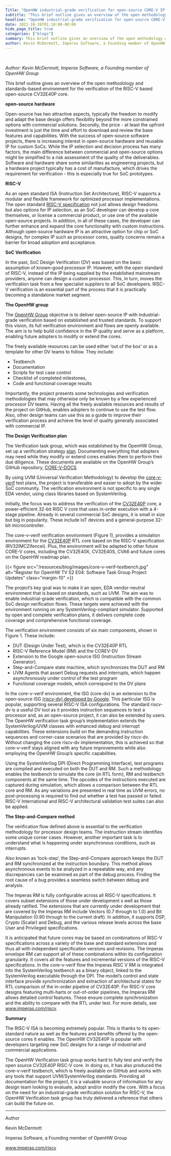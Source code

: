 ```yaml
---
Title: "OpenHW industrial-grade verification for open-source CORE-V IP cores"
subtitle: "This brief outline gives an overview of the open methodology and standards-based environment for the verification of the RISC-V based open-source CV32E40P core."
headline: "OpenHW industrial-grade verification for open-source CORE-V IP cores"
date: 2021-10-26T01:10:00-00:00
hide_page_title: true
categories: ["blogs"]
summary: This brief outline gives an overview of the open methodology and standards-based environment for the verification of the RISC-V based open-source CV32E40P core. 
author: Kevin McDermott, Imperas Software, a Founding member of OpenHW Group
---
```


<br />

*Author: Kevin McDermott, Imperas Software, a Founding member of OpenHW Group*

This brief outline gives an overview of the open methodology and standards-based environment for the verification of the RISC-V based open-source CV32E40P core.

**open-source hardware** 

Open-source has two attractive aspects, typically the freedom to modify and adapt the base design offers flexibility beyond the more constrained options with commercial solutions. Secondly, the price - at least the upfront investment is just the time and effort to download and review the base features and capabilities. With the success of open-source software projects, there is increasing interest in open-source hardware and reusable IP for custom SoCs. While the IP selection and decision process has many factors, the main difference between commercial and open-source options might be simplified to a risk assessment of the quality of the deliverables. Software and hardware share some similarities as engineering projects, but a hardware project typically has a cost of manufacture, which drives the requirement for verification - this is especially true for SoC prototypes.

**RISC-V**

As an open standard ISA (Instruction Set Architecture), RISC-V supports a modular and flexible framework for optimized processor implementations. The open standard [RISC-V specification](https://riscv.org/technical/specifications/) not just allows design freedoms but also options for IP selection, as an SoC developer can develop a core themselves, or license a commercial product, or use one of the available open-source projects. In addition, in all of these cases, the developer can further enhance and expand the core functionality with custom instructions. Although open-source hardware IP is an attractive option for chip or SoC designs, for complex IP such as processor cores, quality concerns remain a barrier for broad adoption and acceptance.

**SoC Verification**

In the past, SoC Design Verification (DV) was based on the basic assumption of known-good processor IP. However, with the open standard of RISC-V, instead of the IP being supplied by the established mainstream providers, anyone can design a custom processor. This, in turn, moves the verification task from a few specialist suppliers to all SoC developers. RISC-V verification is an essential part of the process that it is practically becoming a standalone market segment.  

**The OpenHW group**

The [OpenHW Group](https://www.openhwgroup.org/) objective is to deliver open-source IP with industrial-grade verification based on established and trusted standards. To support this vision, its full verification environment and flows are openly available. The aim is to help build confidence in the IP quality and serve as a platform, enabling future adopters to modify or extend the cores. 

The freely available resources can be used either ‘out of the box’ or as a template for other DV teams to follow. They include: 
- Testbench
- Documentation
- Scripts for test case control
- Checklist of completed milestones,
- Code and functional coverage results

Importantly, the project presents some technologies and verification methodologies that may otherwise only be known by a few experienced processor DV teams. Having all the freely available resources and results of the project on GitHub, enables adopters to continue to use the test flow. Also, other design teams can use this as a guide to improve their verification process and achieve the level of quality generally associated with commercial IP. 

**The Design Verification plan**

The Verification task group, which was established by the OpenHW Group, set up a verification strategy [plan](https://core-v-docs-verif-strat.readthedocs.io/en/latest/). Documenting everything that adopters may need while they modify or extend cores enables them to perform their due diligence. These documents are available on the OpenHW Group’s GitHub repository, [CORE-V-DOCS](https://github.com/openhwgroup/core-v-docs). 

By using UVM (Universal Verification Methodology) to develop the [core-v-verif](https://github.com/openhwgroup/core-v-verif) test plans, the project is transferable and easier to adopt by the wider SoC community. The verification environment is not specific to any single EDA vendor, using class libraries based on SystemVerilog. 

Initially, the focus was to address the verification of the [CV32E40P](https://github.com/openhwgroup/cv32e40p) core, a power-efficient 32-bit RISC V core that uses in-order execution with a 4-stage pipeline. Already in several commercial SoC designs, it is small in size but big in popularity. These include IoT devices and a general-purpose 32-bit microcontroller. 

The core-v-verif verification environment (Figure 1), provides a simulation environment for the [CV32E40P](https://github.com/openhwgroup/core-v-docs/tree/master/verif/CV32E40P) RTL core based on the RISC-V specification (RV32IMCZifencei). Plus, the environment will be adapted to other future CORE-V cores, including the CV32E40X, CV32E40S, CVA6 and future cores on the OpenHW roadmap plan.

{{< figure src="/resources/blog/images/core-v-verif-testbench.jpg" alt="Register for OpenHW TV S2 E04: Software Task Group Project Updates" class="margin-10" >}}  

The project’s key goal was to make it an open, EDA vendor-neutral environment that is based on standards, such as UVM. The aim was to enable industrial-grade verification, which is compatible with the common SoC design verification flows. These targets were achieved with the environment running on any SystemVerilog-compliant simulator. Supported by open and complete verification plans, it delivers complete code coverage and comprehensive functional coverage. 

The verification environment consists of six main components, shown in Figure 1. These include: 
- DUT (Design Under Test), which is the CV32E40P RTL
- RISC-V Reference Model (RM) and the COREV-DV
- Extension to the Google open-source ISG (Instruction Stream Generator). 
- Step-and-Compare state machine, which synchronizes the DUT and RM
- UVM Agents that assert Debug requests and interrupts, which happen asynchronously under control of the test program
- Functional coverage models, which correspond to the DV plans

In the core-v-verif environment, the ISG (core-dv) is an extension to the open-source ISG [(riscv-dv) developed by Google](https://github.com/google/riscv-dv). This particular ISG is popular, supporting several RISC-V ISA configurations. The standard riscv-dv is a useful DV tool as it provides instruction sequences to test a processor and, as an open-source project, it can also be extended by users. The OpenHW verification task group’s implementation extends the SystemVerilog/UVM classes with enhanced debug and interrupt capabilities. These extensions build on the demanding instruction sequences and corner-case scenarios that are provided by riscv-dv. Without changing the core riscv-dv implementation, this is achieved so that core-v-verif stays aligned with any future improvements while also employing the OpenHW Group’s specific capabilities.

Using the SystemVerilog DPI (Direct Programming Interface), test programs are compiled and executed on both the DUT and RM. Such a methodology enables the testbench to simulate the core (in RTL form), RM and testbench components at the same time. The opcodes of the instructions executed are captured during simulation, which allows a comparison between the RTL core and RM. As any variations are presented in real time as UVM errors, no post-processing is required to find out whether a test has passed or failed. RISC-V International and RISC-V architectural validation test suites can also be applied. 

**The Step-and-Compare method**

The verification flow defined above is essential to the verification methodology for processor design teams. The instruction stream identifies some unique corner cases. However, another important task is to understand what is happening under asynchronous conditions, such as interrupts. 

Also known as ‘lock-step’, the Step-and-Compare approach keeps the DUT and RM synchronized at the instruction boundary. This method allows asynchronous events to be analyzed in a repeatable way, and any discrepancies can be examined as part of the debug process. Finding the root cause of a bug provides a seamless switch between debug and analysis. 

The Imperas RM is fully configurable across all RISC-V specifications. It covers subset extensions of those under development s well as those already ratified. The extensions that are currently under development that are covered by the Imperas RM include Vectors (0.7 through to 1.0) and Bit Manipulation (0.90 through to the current draft). In addition, it supports DSP, Crypto (Scalar) and Debug, and the various release levels across the base User and Privileged specifications. 

It is anticipated that future cores may be based on combinations of RISC-V specifications across a variety of the base and standard extensions and thus all with independent specification versions and revisions. The Imperas envelope RM can support all of these combinations within its configuration granularity. It covers all the features and incremental versions of the RISC-V specifications. In the core-v-verif flow the Imperas RISC V RM is integrated into the SystemVerilog testbench as a binary object, linked to the SystemVerilog executable through the DPI. The model’s control and state interface provide synchronization and extraction of architectural states for RTL comparison of the in-order pipeline of CV32E40P. For RISC-V core designs featuring multi-harts or out-of-order pipelines, the Imperas RM allows detailed control features. These ensure complete synchronization and the ability to compare with the RTL under test. For more details, see www.imperas.com/riscv.


**Summary**

The RISC-V ISA is becoming extremely popular. This is thanks to its open-standard nature as well as the features and benefits offered by the open-source cores it enables. The OpenHW CV32E40P is popular with developers targeting new SoC designs for a range of industrial and commercial applications. 

The OpenHW Verification task group works hard to fully test and verify the open source CV32E40P RISC-V core. In doing so, it has also produced the core-v-verif testbench, which is freely available on GitHub and works with any tools that support UVM/SystemVerilog standards. Providing all documentation for the project, it is a valuable source of information for any design team looking to evaluate, adopt and/or modify the core. With a focus on the need for an industrial-grade verification solution for RISC-V, the OpenHW Verification task group has truly delivered a reference that others can build the future on. 

---
Author

Kevin McDermott

Imperas Software, a Founding member of OpenHW Group

www.imperas.com/riscv
